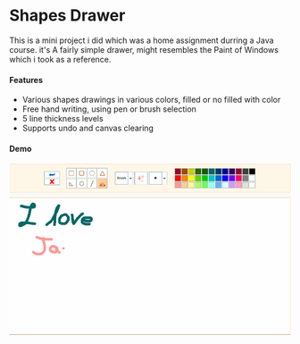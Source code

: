 # Shapes Drawer
This is a mini project i did which was a home assignment durring a Java course. it's A fairly simple drawer, might resembles the Paint of Windows which i took as a reference.

#### Features
- Various shapes drawings in various colors, filled or no filled with color
- Free hand writing, using pen or brush selection
- 5 line thickness levels
- Supports undo and canvas clearing

#### Demo
<img src="app_demo/demo.gif" width="650"/>

